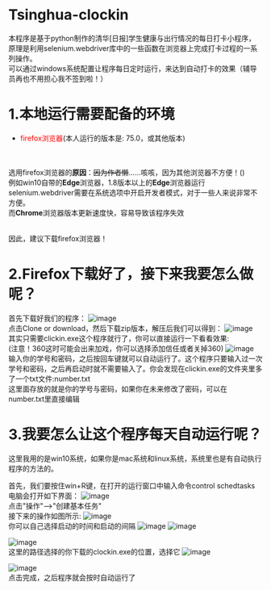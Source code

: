 # Tsinghua-clockin
本程序是基于python制作的清华[日报]学生健康与出行情况的每日打卡小程序，原理是利用selenium.webdriver库中的一些函数在浏览器上完成打卡过程的一系列操作。
<br/>可以通过windows系统配置让程序每日定时运行，来达到自动打卡的效果（辅导员再也不用担心我不签到啦！）


# 1.本地运行需要配备的环境

 * <font color="red">firefox浏览器</font>(本人运行的版本是: 75.0，或其他版本)


<br/><br/>选用firefox浏览器的<strong>原因</strong>：~~因为作者懒~~......咳咳，因为其他浏览器不方便！()
<br/>例如win10自带的<strong>Edge</strong>浏览器，1.8版本以上的<strong>Edge</strong>浏览器运行selenium.webdriver需要在系统选项中开启开发者模式，对于一些人来说非常不方便。
<br/>而<strong>Chrome</strong>浏览器版本更新速度快，容易导致该程序失效

<br/>因此，建议下载firefox浏览器！

# 2.Firefox下载好了，接下来我要怎么做呢？
首先下载好我们的程序：
![image](https://github.com/blessZZZ/Tsinghua-clockin/blob/master/images/1.jpg)
<br/>点击Clone or download，然后下载zip版本，解压后我们可以得到：
![image](https://github.com/blessZZZ/Tsinghua-clockin/blob/master/images/9.bmp)
<br/>其实只需要clickin.exe这个程序就行了，你可以直接运行一下看看效果:
<br/>(注意！360这时可能会出来加戏，你可以选择添加信任或者关掉360)
![image](https://github.com/blessZZZ/Tsinghua-clockin/blob/master/images/10.bmp)
<br/>输入你的学号和密码，之后按回车键就可以自动运行了。这个程序只要输入过一次学号和密码，之后再启动时就不需要输入了。你会发现在clickin.exe的文件夹里多了一个txt文件:number.txt
<br/>这里面存放的就是你的学号与密码，如果你在未来修改了密码，可以在number.txt里直接编辑

# 3.我要怎么让这个程序每天自动运行呢？
这里我用的是win10系统，如果你是mac系统和linux系统，系统里也是有自动执行程序的方法的。

首先，我们要按住win+R键，在打开的运行窗口中输入命令control schedtasks
<br/>电脑会打开如下界面：
![image](https://github.com/blessZZZ/Tsinghua-clockin/blob/master/images/2.bmp)
<br/>点击"操作"-->"创建基本任务"
<br/>接下来的操作如图所示:
![image](https://github.com/blessZZZ/Tsinghua-clockin/blob/master/images/3.bmp)
<br/>你可以自己选择启动的时间和启动的间隔
![image](https://github.com/blessZZZ/Tsinghua-clockin/blob/master/images/4.bmp)
![image](https://github.com/blessZZZ/Tsinghua-clockin/blob/master/images/5.bmp)

![image](https://github.com/blessZZZ/Tsinghua-clockin/blob/master/images/6.bmp)
<br/>这里的路径选择的你下载的clockin.exe的位置，选择它
![image](https://github.com/blessZZZ/Tsinghua-clockin/blob/master/images/7.bmp)

![image](https://github.com/blessZZZ/Tsinghua-clockin/blob/master/images/8.bmp)
<br/>点击完成，之后程序就会按时自动运行了
